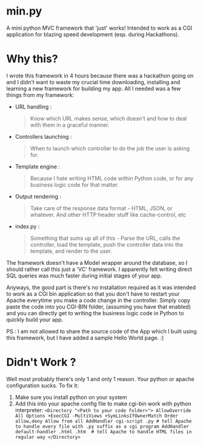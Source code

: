 min.py
======

A mini python MVC framework that 'just' works! Intended to work as a CGI application for blazing speed development (esp. during Hackathons).

Why this?
========
I wrote this framework in 4 hours because there was a hackathon going on and I didn't want to waste my crucial time downloading, installing and learning a new framework for building my app. All I needed was a few things from my framework:

* URL handling :
	> Know which URL makes sense, which doesn't and how to deal with them in a graceful manner.
* Controllers launching : 
	> When to launch which controller to do the job the user is asking for.
* Template engine : 
	> Because I hate writing HTML code within Python code, or for any business logic code for that matter.
* Output rendering : 
	> Take care of the response data format - HTML, JSON, or whatever. And other HTTP header stuff like cache-control, etc
* index.py : 
	> Something that sums up all of this - Parse the URL, calls the controller, load the template, push the controller data into the template, and render to the user.

The framework doesn't have a Model wrapper around the database, so I should rather call this just a 'VC' framework. I apparently felt writing direct SQL queries was much faster during initial stages of your app.

Anyways, the good part is there's no installation required as it was intended to work as a CGI bin application so that you don't have to restart your Apache everytime you make a code change in the controller. Simply copy paste the code into you CGI-BIN folder, (assuming you have that enabled) and you can directly get to writing the business logic code in Python to quickly build your app.

PS : I am not allowed to share the source code of the App which I built using this framework, but I have added a sample Hello World page. :)


Didn't Work ?
=============

Well most probably there's only 1 and only 1 reason. Your python or apache configuration sucks.
To fix it:
1) Make sure you install python on your system
2) Add this into your apache config file to make cgi-bin work with python interpreter:
`<Directory "<Path to your code folder>">
         AllowOverride All
         Options +ExecCGI -MultiViews +SymLinksIfOwnerMatch
         Order allow,deny
         Allow from all
         AddHandler cgi-script .py # tell Apache to handle every file with .py suffix as a cgi program
         AddHandler default-handler .html .htm  # tell Apache to handle HTML files in regular way
</Directory>`

